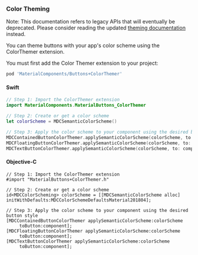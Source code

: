 ### Color Theming

Note: This documentation refers to legacy APIs that will eventually be deprecated. Please consider
reading the updated [theming documentation](theming.md) instead.

You can theme buttons with your app's color scheme using the ColorThemer extension.

You must first add the Color Themer extension to your project:

```bash
pod 'MaterialComponents/Buttons+ColorThemer'
```

<!--<div class="material-code-render" markdown="1">-->
#### Swift
```swift
// Step 1: Import the ColorThemer extension
import MaterialComponents.MaterialButtons_ColorThemer

// Step 2: Create or get a color scheme
let colorScheme = MDCSemanticColorScheme()

// Step 3: Apply the color scheme to your component using the desired button style
MDCContainedButtonColorThemer.applySemanticColorScheme(colorScheme, to: component)
MDCFloatingButtonColorThemer.applySemanticColorScheme(colorScheme, to: component)
MDCTextButtonColorThemer.applySemanticColorScheme(colorScheme, to: component)
```

#### Objective-C

```objc
// Step 1: Import the ColorThemer extension
#import "MaterialButtons+ColorThemer.h"

// Step 2: Create or get a color scheme
id<MDCColorScheming> colorScheme = [[MDCSemanticColorScheme alloc] initWithDefaults:MDCColorSchemeDefaultsMaterial201804];

// Step 3: Apply the color scheme to your component using the desired button style
[MDCContainedButtonColorThemer applySemanticColorScheme:colorScheme
     toButton:component];
[MDCFloatingButtonColorThemer applySemanticColorScheme:colorScheme
     toButton:component];
[MDCTextButtonColorThemer applySemanticColorScheme:colorScheme
     toButton:component];
```
<!--</div>-->
